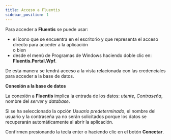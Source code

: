 ```yaml
---
title: Acceso a Fluentis
sidebar_position: 1
---
```


Para acceder a **Fluentis** se puede usar:

- el ícono que se encuentra en el escritorio y que representa el acceso directo para acceder a la aplicación  
    o bien  
- desde el menú de Programas de Windows haciendo doble clic en: **Fluentis.Portal.Wpf**.  

De esta manera se tendrá acceso a la vista relacionada con las credenciales para acceder a la base de datos.

**Conexión a la base de datos**

La conexión a **Fluentis** implica la entrada de los datos: *utente*, *Contraseña*, nombre del *server* y *database*.

Si se ha seleccionado la opción *Usuario predeterminado*, el nombre del usuario y la contraseña ya no serán solicitados porque los datos se recuperarán automáticamente al abrir la aplicación.

Confirmen presionando la tecla enter o haciendo clic en el botón **Conectar**.